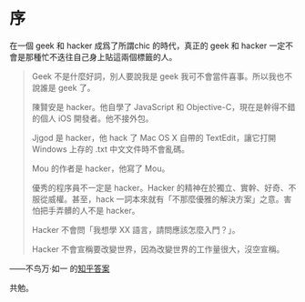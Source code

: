 # 序

在一個 geek 和 hacker 成爲了所謂chic 的時代，真正的 geek 和 hacker 一定不會是那種忙不迭往自己身上貼這兩個標籤的人。

> Geek 不是什麼好詞，別人要說我是 geek 我可不會當件喜事。所以我也不說誰是 geek 了。
>
> 陳賢安是 hacker。他自學了 JavaScript 和 Objective-C，現在是幹得不錯的個人 iOS 開發者。他不接外包。
>
> Jjgod 是 hacker，他 hack 了 Mac OS X 自帶的 TextEdit，讓它打開 Windows 上存的 .txt 中文文件時不會亂碼。
>
> Mou 的作者是 hacker，他寫了 Mou。
>
> 優秀的程序員不一定是 hacker。Hacker 的精神在於獨立、實幹、好奇、不服從威權。甚至，hack 一詞本來就有「不那麼優雅的解決方案」之意。害怕把手弄髒的人不是 hacker。
>
> Hacker 不會問「我想學 XX 語言，請問應該怎麼入門？」。
>
> Hacker 不會宣稱要改變世界，因為改變世界的工作量很大，沒空宣稱。

——不鸟万·如一 的[知乎答案](https://www.zhihu.com/question/20360098/answer/14888022)

共勉。



